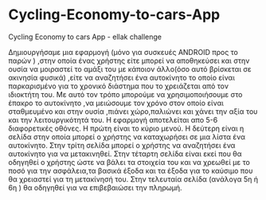 # Cycling-Economy-to-cars-App
Cycling Economy to cars App - ellak challenge

Δημιουργήσαμε μια εφαρμογή (μόνο για συσκευές ANDROID προς το παρών ) ,στην οποία ένας χρήστης είτε μπορεί να αποθηκεύσει και στην ουσία να μοιραστεί το αμάξι του με κάποιον άλλο(όσο αυτό βρίσκεται σε ακινησία φυσικά) ,είτε να αναζητήσει ένα αυτοκίνητο το οποίο είναι παρκαρισμένο για το χρονικό διάστημα που το χρειάζεται από τον ιδιοκτήτη του.
Με αυτό τον τρόπο μπορούμε να χρησιμοποιήσουμε στο έπακρο το αυτοκίνητο ,να μειώσουμε τον χρόνο στον οποίο είναι σταθμευμένο και στην ουσία ,πιάνει χώρο,παλιώνει και χάνει την αξία του και την λειτουργικότητά του.
Η εφαρμογή αποτελείται απο 5-6 διαφορετικές οθόνες.
Η πρώτη είναι το κύριο μενού.
Η δεύτερη είναι η σελίδα στην οποία μπορεί ο χρήστης να καταχωρήσει σε μια λίστα ένα αυτοκίνητο.
Στην τρίτη σελίδα μπορεί ο χρήστης να αναζητήσει ένα αυτοκίνητο για να μετακινηθεί.
Στην τέταρτη σελίδα είναι εκεί που θα οδηγηθεί ο χρήστης ώστε να βάλει τα στοιχεία του και να χρεωθεί με το ποσό για την ασφάλεια,τα βασικά έξοδα και τα έξοδα για το καύσιμο που θα χρειαστεί για τη μετακίνησή του.
Στην τελευταία σελίδα (ανάλογα 5η ή 6η ) θα οδηγηθεί για να επιβεβαιώσει την πληρωμή.
